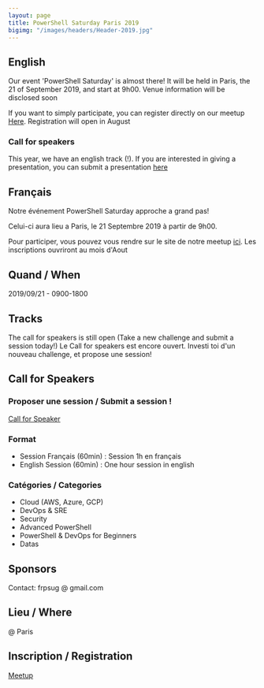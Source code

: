 ```yaml
---
layout: page
title: PowerShell Saturday Paris 2019
bigimg: "/images/headers/Header-2019.jpg"
---
```


## English

Our event 'PowerShell Saturday' is almost there! 
It will be held in Paris, the 21 of September 2019, and start at 9h00.
Venue information will be disclosed soon

If you want to simply participate, you can register directly on our meetup [Here](https://www.meetup.com/fr-FR/FrenchPSUG/events/261869405/).
Registration will open in August

### Call for speakers

This year, we have an english track (!). If you are interested in giving a presentation, you can submit a presentation [here](https://docs.google.com/forms/d/e/1FAIpQLSd0Khps45tqPV1qMqzOS6c4y93WNkv-l0dS_yp6rqEBXnLV1w/viewform)


## Français

Notre événement PowerShell Saturday approche a grand pas!

Celui-ci aura lieu a Paris, le 21 Septembre 2019 à partir de 9h00.

Pour participer, vous pouvez vous rendre sur le site de notre meetup [ici](https://www.meetup.com/fr-FR/FrenchPSUG/events/261869405/).
Les inscriptions ouvriront au mois d'Aout

## Quand / When

2019/09/21 - 0900-1800

## Tracks

The call for speakers is still open (Take a new challenge and submit a session today!)
Le Call for speakers est encore ouvert. Investi toi d'un nouveau challenge, et propose une session!

## Call for Speakers

### Proposer une session / Submit a session !

[Call for Speaker](https://docs.google.com/forms/d/e/1FAIpQLSd0Khps45tqPV1qMqzOS6c4y93WNkv-l0dS_yp6rqEBXnLV1w/viewform)

### Format

* Session Français (60min) : Session 1h en français
* English Session (60min) : One hour session in english

### Catégories / Categories

* Cloud (AWS, Azure, GCP)
* DevOps & SRE
* Security
* Advanced PowerShell
* PowerShell & DevOps for Beginners
* Datas

## Sponsors

Contact: frpsug @ gmail.com

## Lieu / Where

 @ Paris

## Inscription / Registration

[Meetup](https://www.meetup.com/fr-FR/FrenchPSUG/events/261869405/)

